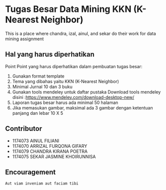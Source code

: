 # Tugas Besar Data Mining KKN (K-Nearest Neighbor) 
This is a place where chandra, izal, ainul, and sekar do their work for data mining assignment

## Hal yang harus diperhatikan

Point Point yang harus diperhatikan dalam pembuatan tugas besar:

1. Gunakan format template 
2. Tema yang dibahas yaitu KKN (K-Nearest Neighbor)
3. Minimal Jurnal 10 dan 3 buku
4. Gunakan tools mendeley untuk daftar pustaka
Download tools mendeley disini :https://www.mendeley.com/download-desktop-new/
5. Laporan tugas besar harus ada minimal 50 halaman
6. Jika memasukan gambar, maksimal ada 3 gambar dengan ketentuan panjang dan lebar 10 X 5

## Contributor

* 1174073 AINUL FILIANI
* 1174070	ARRIZAL FURQONA GIFARY
* 1174079	CHANDRA KIRANA POETRA
* 1174075	SEKAR JASMINE KHOIRUNNISA

## Encouragement

```
Aut viam inveniam aut faciam tibi
```
